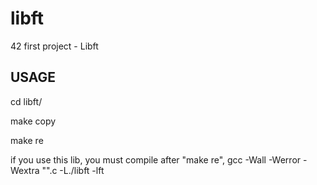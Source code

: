 # libft
42 first project - Libft

## USAGE

cd libft/

make copy

make re

if you use this lib, you must compile after "make re",
gcc -Wall -Werror -Wextra "".c -L./libft -lft
